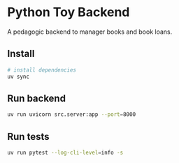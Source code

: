 # Python Toy Backend

A pedagogic backend to manager books and book loans.

## Install

```bash
# install dependencies
uv sync
```

## Run backend 

```bash
uv run uvicorn src.server:app --port=8000
```

## Run tests
```bash
uv run pytest --log-cli-level=info -s
```